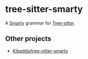 # tree-sitter-smarty

A [Smarty] grammar for [Tree-sitter].

## Other projects

- [Kibadda/tree-sitter-smarty]

[Kibadda/tree-sitter-smarty]: <https://github.com/Kibadda/tree-sitter-smarty>
[Smarty]: <https://smarty-php.github.io/>
[Tree-sitter]: <https://tree-sitter.github.io/tree-sitter>
